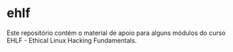 # ehlf

Este repositório contém o material de apoio para alguns módulos do curso EHLF - Ethical Linux Hacking Fundamentals.
